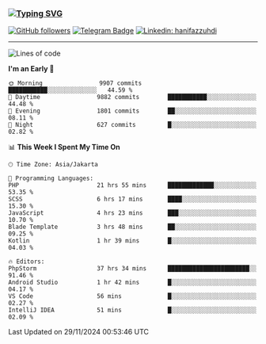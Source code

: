 ### [![Typing SVG](https://readme-typing-svg.herokuapp.com?font=lato&size=22&lines=Hi+There+👋)](https://git.io/typing-svg) 

[![GitHub followers](https://img.shields.io/github/followers/hanifazzuhdi?label=Follow&style=social)](https://github.com/hanifazzuhdi/?tab=follow) 
[![Telegram Badge](https://img.shields.io/badge/-hanif0198-blue?style=social&logo=telegram&link=https://www.t.me/hanif0198/)](https://www.t.me/hanif0198/) 
[![Linkedin: hanifazzuhdi](https://img.shields.io/badge/-hanifazzuhdi-blue?style=flat-square&logo=Linkedin&logoColor=white&link=https://www.linkedin.com/in/hanif-az-zuhdi-69688019b/)](https://www.linkedin.com/in/hanif-az-zuhdi-69688019b/) 

<hr/>

<!--START_SECTION:waka-->
![Lines of code](https://img.shields.io/badge/From%20Hello%20World%20I%27ve%20Written-74.0%20million%20lines%20of%20code-blue)

**I'm an Early 🐤** 

```text
🌞 Morning                9907 commits        ███████████░░░░░░░░░░░░░░   44.59 % 
🌆 Daytime                9882 commits        ███████████░░░░░░░░░░░░░░   44.48 % 
🌃 Evening                1801 commits        ██░░░░░░░░░░░░░░░░░░░░░░░   08.11 % 
🌙 Night                  627 commits         █░░░░░░░░░░░░░░░░░░░░░░░░   02.82 % 
```


📊 **This Week I Spent My Time On** 

```text
🕑︎ Time Zone: Asia/Jakarta

💬 Programming Languages: 
PHP                      21 hrs 55 mins      █████████████░░░░░░░░░░░░   53.35 % 
SCSS                     6 hrs 17 mins       ████░░░░░░░░░░░░░░░░░░░░░   15.30 % 
JavaScript               4 hrs 23 mins       ███░░░░░░░░░░░░░░░░░░░░░░   10.70 % 
Blade Template           3 hrs 48 mins       ██░░░░░░░░░░░░░░░░░░░░░░░   09.25 % 
Kotlin                   1 hr 39 mins        █░░░░░░░░░░░░░░░░░░░░░░░░   04.03 % 

🔥 Editors: 
PhpStorm                 37 hrs 34 mins      ███████████████████████░░   91.46 % 
Android Studio           1 hr 42 mins        █░░░░░░░░░░░░░░░░░░░░░░░░   04.17 % 
VS Code                  56 mins             █░░░░░░░░░░░░░░░░░░░░░░░░   02.27 % 
IntelliJ IDEA            51 mins             █░░░░░░░░░░░░░░░░░░░░░░░░   02.09 % 
```


 Last Updated on 29/11/2024 00:53:46 UTC
<!--END_SECTION:waka-->
